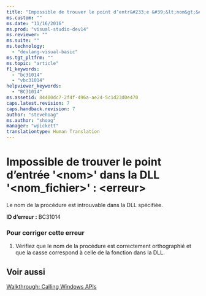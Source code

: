 ```yaml
---
title: "Impossible de trouver le point d’entr&#233;e &#39;&lt;nom&gt;&#39; dans la DLL &#39;&lt;nom_fichier&gt;&#39;&#160;: &lt;erreur&gt; | Microsoft Docs"
ms.custom: ""
ms.date: "11/16/2016"
ms.prod: "visual-studio-dev14"
ms.reviewer: ""
ms.suite: ""
ms.technology: 
  - "devlang-visual-basic"
ms.tgt_pltfrm: ""
ms.topic: "article"
f1_keywords: 
  - "bc31014"
  - "vbc31014"
helpviewer_keywords: 
  - "BC31014"
ms.assetid: 84400dc7-2f4f-496a-ae24-5c1d23d0e470
caps.latest.revision: 7
caps.handback.revision: 7
author: "stevehoag"
ms.author: "shoag"
manager: "wpickett"
translationtype: Human Translation
---
```

# Impossible de trouver le point d’entr&#233;e &#39;&lt;nom&gt;&#39; dans la DLL &#39;&lt;nom_fichier&gt;&#39;&#160;: &lt;erreur&gt;
Le nom de la procédure est introuvable dans la DLL spécifiée.  
  
 **ID d’erreur :** BC31014  
  
### Pour corriger cette erreur  
  
1.  Vérifiez que le nom de la procédure est correctement orthographié et que la casse correspond à celle de la fonction dans la DLL.  
  
## Voir aussi  
 [Walkthrough: Calling Windows APIs](../../visual-basic/programming-guide/com-interop/walkthrough-calling-windows-apis.md)